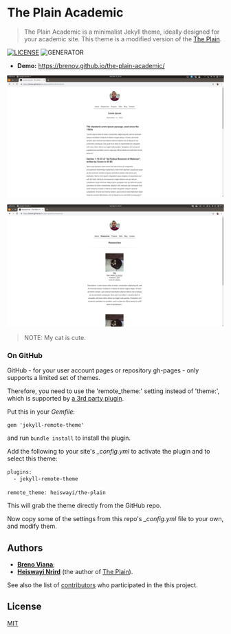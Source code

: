 # The Plain Academic

> The Plain Academic is a minimalist Jekyll theme, ideally designed for your academic site. This theme is a modified version of the [The Plain](https://github.com/heiswayi/the-plain).

[![LICENSE](https://img.shields.io/badge/license-MIT-blue.svg)](LICENSE) ![GENERATOR](https://img.shields.io/badge/made_with-jekyll-blue.svg)

- **Demo:** https://brenov.github.io/the-plain-academic/

![SCREENSHOT](img/screenshot-i.png)

![SCREENSHOT](img/screenshot-ii.png)

> NOTE: My cat is cute.

### On GitHub

GitHub - for your user account pages or repository gh-pages - only supports a limited set of themes.

Therefore, you need to use the 'remote\_theme:' setting instead of 'theme:', which is supported by [a 3rd party plugin](https://github.com/benbalter/jekyll-remote-theme).

Put this in your *Gemfile*:

	gem 'jekyll-remote-theme'

and run `bundle install` to install the plugin.

Add the following to your site's *_config.yml* to activate the plugin and to select this theme:

	plugins:
	  - jekyll-remote-theme

	remote_theme: heiswayi/the-plain

This will grab the theme directly from the GitHub repo.

Now copy some of the settings from this repo's *_config.yml* file to your own, and modify them.

## Authors

- [**Breno Viana**](https://brenov.github.io/);
- [**Heiswayi Nrird**](https://heiswayi.nrird.com) (the author of [The Plain](https://github.com/heiswayi/the-plain)).

See also the list of [contributors](https://github.com/brenov/the-plain-academic/graphs/contributors) who participated in the this project.

## License

[MIT](LICENSE)
